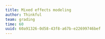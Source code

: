 ```yaml
---
title: Mixed effects modeling
author: Thinkful
team: grading
time: 60
uuid: 60a91326-0d58-43f8-a67b-e22699746bef
---
```


<jupyter notebook-name="6.5.4 Mixed effects models for panel data" course-code="DSBC" />
